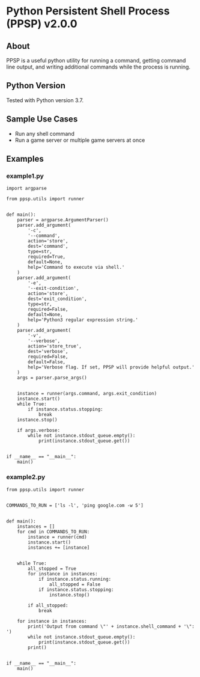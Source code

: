 # Python Persistent Shell Process (PPSP) v2.0.0


## About
PPSP is a useful python utility for running a command, getting command line output, and writing additional commands while the process is running.


## Python Version 
Tested with Python version 3.7.


## Sample Use Cases
- Run any shell command
- Run a game server or multiple game servers at once


## Examples
### example1.py
```
import argparse

from ppsp.utils import runner


def main():
    parser = argparse.ArgumentParser()
    parser.add_argument(
        '-c', 
        '--command', 
        action='store', 
        dest='command', 
        type=str, 
        required=True,
        default=None,
        help='Command to execute via shell.'
    )
    parser.add_argument(
        '-e', 
        '--exit-condition', 
        action='store', 
        dest='exit_condition',
        type=str, 
        required=False, 
        default=None,
        help='Python3 regular expression string.'
    )
    parser.add_argument(
        '-v', 
        '--verbose', 
        action='store_true', 
        dest='verbose',
        required=False,
        default=False,
        help='Verbose flag. If set, PPSP will provide helpful output.'
    )
    args = parser.parse_args()


    instance = runner(args.command, args.exit_condition)
    instance.start()
    while True:
        if instance.status.stopping:
            break
    instance.stop()

    if args.verbose:
        while not instance.stdout_queue.empty():
            print(instance.stdout_queue.get())


if __name__ == "__main__":
    main()

```

### example2.py
```
from ppsp.utils import runner


COMMANDS_TO_RUN = ['ls -l', 'ping google.com -w 5']


def main():
    instances = []
    for cmd in COMMANDS_TO_RUN:
        instance = runner(cmd)
        instance.start()
        instances += [instance]


    while True:
        all_stopped = True
        for instance in instances:
            if instance.status.running:
                all_stopped = False
            if instance.status.stopping:
                instance.stop()

        if all_stopped:
            break

    for instance in instances:
        print('Output from command \"' + instance.shell_command + '\": ')
        while not instance.stdout_queue.empty():
            print(instance.stdout_queue.get())
        print()


if __name__ == "__main__":
    main()

```